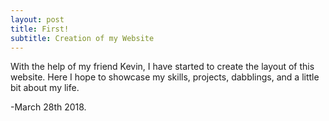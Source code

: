 ```yaml
---
layout: post
title: First!
subtitle: Creation of my Website
---
```


With the help of my friend Kevin, I have started to create the layout of this website. Here I hope to showcase my skills, projects, dabblings, and a little bit about my life.

-March 28th 2018.
